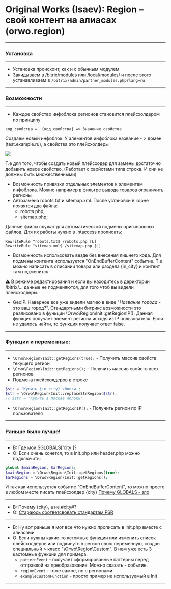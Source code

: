 # Original Works (Isaev): Region – свой контент на алиасах (orwo.region)
---
### Установка
---
- Установка происхоит, как и с обычным модулем.
- Закидываем в /bitrix/modules или /local/modules/ и после этого устанавливаем в ```/bitrix/admin/partner_modules.php?lang=ru```
---
### Возможности
---
- Каждое свойство инфоблока регионов становится плейсхолдером по принципу

 ```код_свойства =  {код_свойства} => Значение свойства```
<p>Создаем новый инфоблок. У элементов инфоблока название - > домен (test.example.ru), а свойства это плейсхолдеры<p>
<img src="https://camo.githubusercontent.com/ac33711212dde48d25cd8c53674071fa0aee2901/68747470733a2f2f692e6962622e636f2f364871714a506b2f70726f702e706e67">


 Т.е для того, чтобы создать новый плейсходер для замены достаточно добавить новое свойство.
 (Работает с свойстами типа строка. И они не должны быть множественными)

- Возможность привязки отдельных элементов к элементам инфоблока. Можно например в фильтре вывода товаров ограничить регионы
- Автозамена robots.txt и sitemap.xml. После установки в корне появятся два файла:
  * robots.php;
  * sitemap.php;

Данные файлы служат для автоматической подмены оригинальных файлов. Для их работы нужно в .htaccess прописать:

```
RewriteRule ^robots.txt$ /robots.php [L]
RewriteRule ^sitemap.xml$ /sitemap.php [L]
```
- Возможность использовать везде без внесения лишнего кода. Для подмены контента используется "OnEndBufferContent" событие. Т.е можно написать в описании товара или раздела {in_city} и контент там подменится

:warning: В режиме редактирования и если вы находитесь в дериктории /bitrix/... данные не подменяются, для того чтоб вы видели плейсхолдеры.

- GeoIP. Наверное все уже видели магию в виде "*Название города* - это ваш город?".
Стандартными битрикс возможности это реализовано в функции \Orwo\Region\Init::getRegionIP();
Данная функция получает элемент региона исходя из IP пользователя. Если не удалось найти, то функция получает ответ false.

---
### Функции и переменные:
---
* ```\Orwo\Region\Init::getRegions(true);``` - Получить массив свойств текущего регион
* ```\Orwo\Region\Init::getRegions();``` - Получить массив свойств всех регионов
* Подмена плейсхолдеров в строке
 ```php
 $str = 'Купить {in_city} яблоки';
 $str = \Orwo\Region\Init::replaceStrRegion($str);
 // $str = 'Купить в Москве яблоки'
 ```
 * ```\Orwo\Region\Init::getRegionIP();``` - Получить регион по IP пользователя
---
### Раньше было лучше!
***
- В: Где мои $GLOBALS['city']?
- О: Если очень хочется, то в init.php или header.php можно подключить:
```php
global $mainRegion, $arRegions;
$mainRegion = \Orwo\Region\Init::getRegions(true);
$arRegions = \Orwo\Region\Init::getRegions();
```
И так как используется событие "OnEndBufferContent", то можно просто в любом месте писать плейсхолдер {city}
[Почему GLOBALS - зло](https://ru.stackoverflow.com/questions/510910/%D0%9F%D0%BE%D1%87%D0%B5%D0%BC%D1%83-%D0%B3%D0%BB%D0%BE%D0%B1%D0%B0%D0%BB%D1%8C%D0%BD%D1%8B%D0%B5-%D0%BF%D0%B5%D1%80%D0%B5%D0%BC%D0%B5%D0%BD%D0%BD%D1%8B%D0%B5-%D1%8D%D1%82%D0%BE-%D0%B7%D0%BB%D0%BE-%D0%B0-%D0%BF%D0%BE%D0%BB%D1%8F-%D0%BA%D0%BB%D0%B0%D1%81%D1%81%D0%B0-%D0%BD%D0%B5%D1%82)

***
- В: Почему {city}, а не #city#?
- О: [Стараюсь соответсвовать стандартам PSR](https://www.php-fig.org/psr/psr-3/)

***
- В: Ну вот раньше я мог все что нужно прописать в init.php вместе с алиасами
- О: Если нужны какие-то кстомные функции или изменить список плейсхолдеров или подкинуть в регион свою переменную, создан специальный > класс "\Orwo\Region\Custom".
В нем уже есть 3 кастомные функции для примера.
  * ```patternEvent``` - получает сформированные паттерны перед отправкой на преобразование. Можно сказать - событие.
  * ```regionEvent``` - тоже самое, но с регионами.
  * ```exampleCustomFunction``` - просто пример не используемый в Init
---
